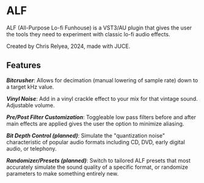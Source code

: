# ALF 
ALF (All-Purpose Lo-fi Funhouse) is a VST3/AU plugin that gives the user the tools they need to experiment with classic lo-fi audio effects.

Created by Chris Relyea, 2024, made with JUCE.

## Features

***Bitcrusher***: Allows for decimation (manual lowering of sample rate) down to a target kHz value.

***Vinyl Noise***: Add in a vinyl crackle effect to your mix for that vintage sound. Adjustable volume.

***Pre/Post Filter Customization***: Toggleable low pass filters before and after main effects are applied gives the user the option to minimize aliasing.

***Bit Depth Control (planned)***: Simulate the "quantization noise" characteristic of popular audio formats including CD, DVD, early digital audio, or telephony.

***Randomizer/Presets (planned)***: Switch to tailored ALF presets that most accurately simulate the sound quality of a specific format, or randomize parameters to make something entirely new.
